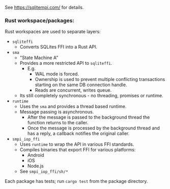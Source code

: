 See https://sqlitempi.com/ for details.

### Rust workspace/packages:
Rust workspaces are used to separate layers:

- `sqliteffi`
    - Converts SQLites FFI into a Rust API.
- `sma`
    - "State Machine A"
    - Provides a more restricted API to `sqliteffi`.
        - E.g.
            - WAL mode is forced.
            - Ownership is used to prevent multiple conflicting transactions starting on the same DB connection handle.
            - Reads are concurrent, writes queue.
    - Its still completely synchronous - no threading, promises or runtime.
- `runtime`
    - Uses the `sma` and provides a thread based runtime.
    - Message passing is asynchronous.
        - After the message is passed to the background thread the function returns to the caller.
        - Once the message is processed by the background thread and has a reply, a callback notifies the original caller.
- `smpi_iop_ffi`
    - Uses `runtime` to wrap the API in various FFI standards.
    - Compiles binaries that export FFI for various platforms:
        - Android
        - iOS
        - Node.js
    - See `smpi_iop_ffi/sh/*`
    
    
    
Each package has tests; run `cargo test` from the package directory.